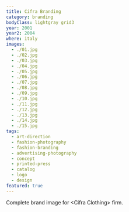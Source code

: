 ```yaml
---
title: Cifra Branding
category: branding
bodyClass: lightgray grid3
year: 2001
year2: 2004
where: italy
images:
  - ./01.jpg
  - ./02.jpg
  - ./03.jpg
  - ./04.jpg
  - ./05.jpg
  - ./06.jpg
  - ./07.jpg
  - ./08.jpg
  - ./09.jpg
  - ./10.jpg
  - ./11.jpg
  - ./12.jpg
  - ./13.jpg
  - ./14.jpg
  - ./15.jpg
tags:
  - art-direction
  - fashion-photography
  - fashion-branding
  - advertising-photography
  - concept
  - printed-press
  - catalog
  - logo
  - design
featured: true
---
```


Complete brand image for &lt;Cifra Clothing&gt; firm.
